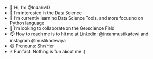 - 👋 Hi, I’m @IndahMD
- 👀 I’m interested in the Data Science
- 🌱 I’m currently learning Data Science Tools, and more focusing on Python language
- 💞️ I’m looking to collaborate on the Geoscience Field
- 📫 How to reach me is to hit me at Linkedin: @indahmustikadewi and instagram @mustikadewiya
- 😄 Pronouns: She/Her
- ⚡ Fun fact: Nothing is fun about me :)

<!---
IndahMD/IndahMD is a ✨ special ✨ repository because its `README.md` (this file) appears on your GitHub profile.
You can click the Preview link to take a look at your changes.
--->
